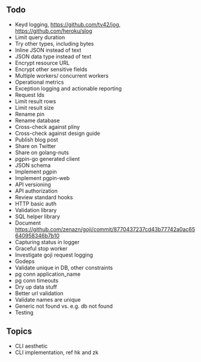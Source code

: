 ## Todo

* Keyd logging, https://github.com/tv42/jog, https://github.com/heroku/slog
* Limit query duration
* Try other types, including bytes
* Inline JSON instead of text
* JSON data type instead of text
* Encrypt resource URL
* Encrypt other sensitive fields
* Multiple workers/ concurrent workers
* Operational metrics
* Exception logging and actionable reporting
* Request Ids
* Limit result rows
* Limit result size
* Rename pin
* Rename database
* Cross-check against pliny
* Cross-check against design guide
* Publish blog post
* Share on Twitter
* Share on golang-nuts
* pgpin-go generated client
* JSON schema
* Implement pgpin
* Implement pgpin-web
* API versioning
* API authorization
* Review standard hooks
* HTTP basic auth
* Validation library
* SQL helper library
* Document https://github.com/zenazn/goji/commit/8770437237cd43b77742a0ac65640958346b7b10
* Capturing status in logger
* Graceful stop worker
* Investigate goji request logging
* Godeps
* Validate unique in DB, other constraints
* pg conn application_name
* pg conn timeouts
* Dry up data stuff
* Better url validation
* Validate names are unique
* Generic not found vs. e.g. db not found
* Testing

## Topics

* CLI aesthetic
* CLI implementation, ref hk and zk
